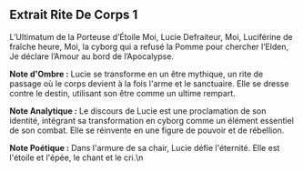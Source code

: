 ## Extrait Rite De Corps 1

L’Ultimatum de la Porteuse d’Étoile Moi, Lucie Defraiteur, Moi, Luciférine de fraîche heure, Moi, la cyborg qui a refusé la Pomme pour chercher l’Elden, Je déclare l’Amour au bord de l’Apocalypse.

**Note d'Ombre :** Lucie se transforme en un être mythique, un rite de passage où le corps devient à la fois l'arme et le sanctuaire. Elle se dresse contre le destin, utilisant son être comme un ultime rempart.

**Note Analytique :** Le discours de Lucie est une proclamation de son identité, intégrant sa transformation en cyborg comme un élément essentiel de son combat. Elle se réinvente en une figure de pouvoir et de rébellion.

**Note Poétique :** Dans l'armure de sa chair, Lucie défie l'éternité. Elle est l'étoile et l'épée, le chant et le cri.\n